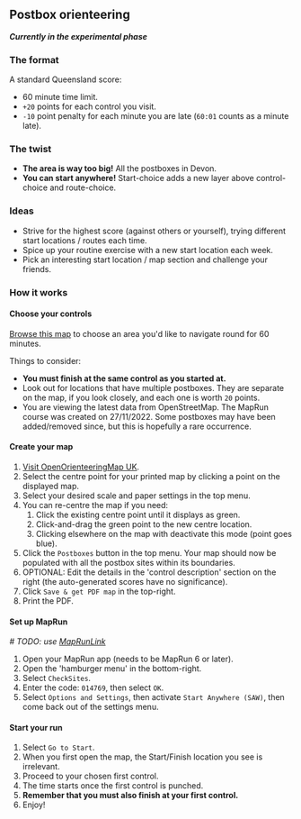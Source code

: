 ## Postbox orienteering

_**Currently in the experimental phase**_

### The format

A standard Queensland score:

- 60 minute time limit.
- `+20` points for each control you visit.
- `-10` point penalty for each minute you are late (`60:01` counts as a minute 
late).

### The twist

- **The area is way too big!** All the postboxes in Devon.
- **You can start anywhere!** Start-choice adds a new layer above 
control-choice and route-choice.

### Ideas

- Strive for the highest score (against others or yourself), trying different 
  start locations / routes each time.
- Spice up your routine exercise with a new start location each week.
- Pick an interesting start location / map section and challenge your friends.

### How it works

#### Choose your controls

[Browse this map](https://overpass-turbo.eu/s/1ogb)
to choose an area you'd like to navigate round for 60 minutes.

Things to consider:

- **You must finish at the same control as you started at.**
- Look out for locations that have multiple postboxes. They are separate on 
the map, if you look closely, and each one is worth `20` points.
- You are viewing the latest data from OpenStreetMap. The MapRun course was
created on 27/11/2022. Some postboxes may have been added/removed since, but
this is hopefully a rare occurrence.

#### Create your map

1. [Visit OpenOrienteeringMap UK](https://oomap.co.uk/gb/#/new/streeto/13/-3.5367/50.7212/).
2. Select the centre point for your printed map by clicking a point on the 
displayed map.
3. Select your desired scale and paper settings in the top menu.
4. You can re-centre the map if you need:
   1. Click the existing centre point until it displays as green.
   2. Click-and-drag the green point to the new centre location.
   3. Clicking elsewhere on the map with deactivate this mode (point goes blue).
5. Click the `Postboxes` button in the top menu. Your map should now be 
populated with all the postbox sites within its boundaries.
6. OPTIONAL: Edit the details in the 'control description' section on the right
(the auto-generated scores have no significance).
7. Click `Save & get PDF map` in the top-right.
8. Print the PDF.

#### Set up MapRun

_# TODO: use [MapRunLink](https://maprunners.weebly.com/maprunlink.html)_

1. Open your MapRun app (needs to be MapRun 6 or later).
2. Open the 'hamburger menu' in the bottom-right.
3. Select `CheckSites`.
4. Enter the code: `014769`, then select `OK`.
5. Select `Options and Settings`, then activate `Start Anywhere (SAW)`, then 
come back out of the settings menu.

#### Start your run

1. Select `Go to Start`.
2. When you first open the map, the Start/Finish location you see is irrelevant.
3. Proceed to your chosen first control.
4. The time starts once the first control is punched.
5. **Remember that you must also finish at your first control.**
6. Enjoy!
